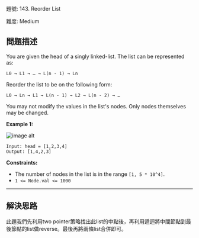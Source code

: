題號: 143. Reorder List

難度: Medium

## 問題描述

You are given the head of a singly linked-list. The list can be represented as:

```
L0 → L1 → … → L(n - 1) → Ln
```

Reorder the list to be on the following form:

```
L0 → Ln → L1 → L(n - 1) → L2 → L(n - 2) → …
```

You may not modify the values in the list's nodes. Only nodes themselves may be changed.

**Example 1:**

![image alt](https://assets.leetcode.com/uploads/2021/03/04/reorder1linked-list.jpg)

```
Input: head = [1,2,3,4]
Output: [1,4,2,3]
```

**Constraints:**

- The number of nodes in the list is in the range `[1, 5 * 10^4]`.
- `1 <= Node.val <= 1000`



---
## 解決思路

此題我們先利用two pointer策略找出此list的中點後，再利用遞迴將中間節點到最後節點的list做reverse。最後再將兩條list合併即可。



